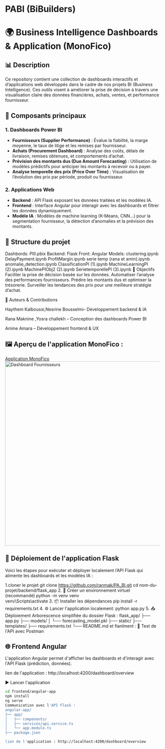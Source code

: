 # PABI (BiBuilders)
# 🌍 Business Intelligence Dashboards & Application (MonoFico)

## 📊 Description
Ce repository contient une collection de dashboards interactifs et d’applications web développés dans le cadre de nos projets BI (Business Intelligence). Ces outils visent à améliorer la prise de décision à travers une visualisation claire des données financières, achats, ventes, et performance fournisseur.

## 🧩 Composants principaux

### 1. Dashboards Power BI
- **Fournisseurs (Supplier Performance)** : Évalue la fiabilité, la marge moyenne, le taux de litige et les remises par fournisseur.
- **Achats (Procurement Dashboard)** : Analyse des coûts, délais de livraison, remises obtenues, et comportements d’achat.
- **Prévision des montants dus (Due Amount Forecasting)** : Utilisation de modèles prédictifs pour anticiper les montants à recevoir ou à payer.
- **Analyse temporelle des prix (Price Over Time)** : Visualisation de l’évolution des prix par période, produit ou fournisseur.

### 2. Applications Web
- **Backend** : API Flask exposant les données traitées et les modèles IA.
- **Frontend** : Interface Angular pour interagir avec les dashboards et filtrer les données dynamiquement.
- **Modèle IA** : Modèles de machine learning (K-Means, CNN...) pour la segmentation fournisseur, la détection d’anomalies et la prévision des montants.

## 📂 Structure du projet
Dashbords:
 PIII.pbix
 Backend:
 Flask
 Front:
 Angular
 Models:
 clustering.ipynb
 DelayPayment.ipynb
 ProfitMargin.ipynb
 serie temp (rana et amin).ipynb
 anomalie_detection.ipynb
 ClassificationPI (1).ipynb
 MachineLearningPI (2).ipynb
 MachinePIObj2 (2).ipynb
 SerietemporellePI (3).ipynb
 📌 Objectifs
Faciliter la prise de décision basée sur les données.
Automatiser l’analyse des performances fournisseurs.
Prédire les montants dus et optimiser la trésorerie.
Surveiller les tendances des prix pour une meilleure stratégie d’achat.

📎 Auteurs & Contributions

Haythem Kalboussi,Nesrine Bousselmi– Développement backend & IA

Rana Maknine ,Yosra challekh – Conception des dashboards Power BI

Amine Amara – Développement frontend & UX

 ## 🖼️ Aperçu de l'application MonoFico :
[Application MonoFico](C:/Users/MSI/Desktop/dashbord/1.jpeg)
<img src="C:/Users/MSI/Desktop/dashbord/1.jpeg" alt="Dashboard Fournisseurs" width="600"/>
## 🚀 Déploiement de l'application Flask

Voici les étapes pour exécuter et déployer localement l’API Flask qui alimente les dashboards et les modèles IA :


1.cloner le projet 
git clone https://github.com/ranmak/PA_BI.git
cd nom-du-projet/backend/flask_app
 2. 🐍 Créer un environnement virtuel (recommandé)
python -m venv venv    
venv\Scripts\activate
3. 📦 Installer les dépendances
pip install -r requirements.txt
4. ⚙️ Lancer l'application localement:
python app.py
5. 📤 Déploiement
Arborescence simplifiée du dossier Flask : flask_app/
├── app.py
├── models/
│   └── forecasting_model.pkl
├── static/
├── templates/
├── requirements.txt
└── README.md
et fianlment : 🧪 Test de l'API avec Postman
## 🌐 Frontend Angular

L'application Angular permet d'afficher les dashboards et d'interagir avec l'API Flask (prédiction, données).

lien de l'application : http://localhost:4200/dashboard/overview

▶️ Lancer l'application

```bash
cd frontend/angular-app
npm install
ng serve
Communication avec l'API Flask :
angular-app/
├── app/
│   ├── components/
│   ├── services/api.service.ts
│   └── app.module.ts
├── package.json

lien de l'application : http://localhost:4200/dashboard/overview








 
